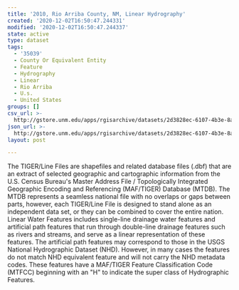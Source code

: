 ```yaml
---
title: '2010, Rio Arriba County, NM, Linear Hydrography'
created: '2020-12-02T16:50:47.244331'
modified: '2020-12-02T16:50:47.244337'
state: active
type: dataset
tags:
  - '35039'
  - County Or Equivalent Entity
  - Feature
  - Hydrography
  - Linear
  - Rio Arriba
  - U.s.
  - United States
groups: []
csv_url: >-
  http://gstore.unm.edu/apps/rgisarchive/datasets/2d3828ec-6107-4b3e-8a79-6e691e5209c5/tl_2010_35039_linearwater.derived.csv
json_url: >-
  http://gstore.unm.edu/apps/rgisarchive/datasets/2d3828ec-6107-4b3e-8a79-6e691e5209c5/tl_2010_35039_linearwater.derived.json
layout: post

---
```

The TIGER/Line Files are shapefiles and related database files (.dbf) that are an extract of selected geographic and cartographic information from the U.S. Census Bureau's Master Address File / Topologically Integrated Geographic Encoding and Referencing (MAF/TIGER) Database (MTDB).  The MTDB represents a seamless national file with no overlaps or gaps between parts, however, each TIGER/Line File is designed to stand alone as an independent data set, or they can be combined to cover the entire nation.  Linear Water Features includes single-line drainage water features and artificial path features that run through double-line drainage features such as rivers and streams, and serve as a linear representation of these features.  The artificial path features may correspond to those in the USGS National Hydrographic Dataset (NHD).  However, in many cases the features do not match NHD equivalent feature and will not carry the NHD metadata codes.  These features have a MAF/TIGER Feature Classification Code (MTFCC) beginning with an "H" to indicate the super class of Hydrographic Features.  

